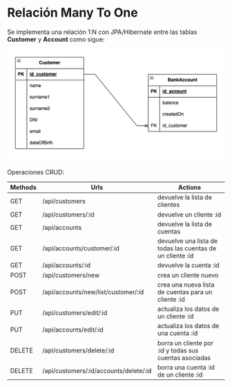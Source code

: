 # Relación Many To One
Se implementa una relación 1:N con JPA/Hibernate entre las tablas **Customer**
y **Account** como sigue:

![model](src/main/resources/images/model.png)

Operaciones CRUD:

| Methods | Urls                                   | Actions                                                   |
|---------|----------------------------------------|-----------------------------------------------------------|
| GET     | /api/customers                         | devuelve la lista de clientes                             |
| GET     | /api/customers/:id                     | devuelve un cliente :id                                   |
| GET     | /api/accounts                          | devuelve la lista de cuentas                              |
| GET     | /api/accounts/customer/:id             | devuelve una lista de todas las cuentas de un cliente :id |
| GET     | /api/accounts/:id                      | devuelve la cuenta :id                                    |
| POST    | /api/customers/new                     | crea un cliente nuevo                                     |
| POST    | /api/accounts/new/list/customer/:id    | crea una nueva lista de cuentas para un cliente :id       |
| PUT     | /api/customers/edit/:id                | actualiza los datos de un cliente :id                     |
| PUT     | /api/accounts/edit/:id                 | actualiza los datos de una cuenta :id                     |
| DELETE  | /api/customers/delete/:id              | borra un cliente por :id y todas sus cuentas asociadas    |
| DELETE  | /api/customers/:id/accounts/delete/:id | borra una cuenta :id de un cliente :id                    |

